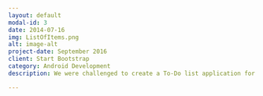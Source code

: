 ```yaml
---
layout: default
modal-id: 3
date: 2014-07-16
img: ListOfItems.png
alt: image-alt
project-date: September 2016
client: Start Bootstrap
category: Android Development
description: We were challenged to create a To-Do list application for our first project for school. It is a very simple app that can store multiple To-Do lists with no limit to the items per list.  <a href="FinalListOfItems.png">Link To Github</a>. 

---
```

